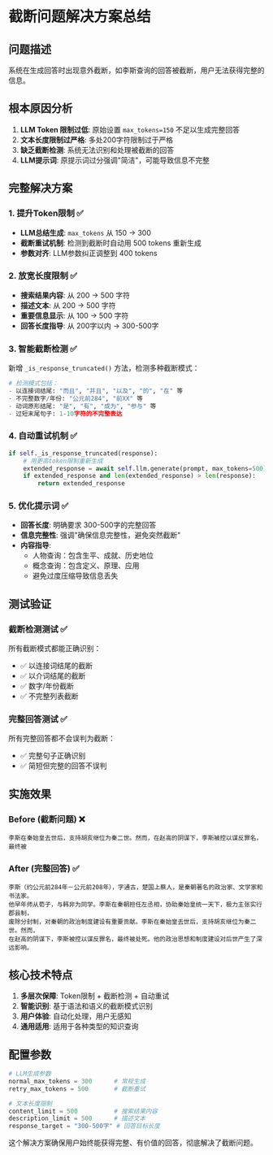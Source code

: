 # 截断问题解决方案总结

## 问题描述

系统在生成回答时出现意外截断，如李斯查询的回答被截断，用户无法获得完整的信息。

## 根本原因分析

1. **LLM Token 限制过低**: 原始设置 `max_tokens=150` 不足以生成完整回答
2. **文本长度限制过严格**: 多处200字符限制过于严格
3. **缺乏截断检测**: 系统无法识别和处理被截断的回答
4. **LLM提示词**: 原提示词过分强调"简洁"，可能导致信息不完整

## 完整解决方案

### 1. 提升Token限制 ✅
- **LLM总结生成**: `max_tokens` 从 150 → 300
- **截断重试机制**: 检测到截断时自动用 500 tokens 重新生成
- **参数对齐**: LLM参数纠正调整到 400 tokens

### 2. 放宽长度限制 ✅
- **搜索结果内容**: 从 200 → 500 字符
- **描述文本**: 从 200 → 500 字符  
- **重要信息显示**: 从 100 → 500 字符
- **回答长度指导**: 从 200字以内 → 300-500字

### 3. 智能截断检测 ✅
新增 `_is_response_truncated()` 方法，检测多种截断模式：

```python
# 检测模式包括：
- 以连接词结尾: "而且", "并且", "以及", "的", "在" 等
- 不完整数字/年份: "公元前284", "前XX" 等  
- 动词原形结尾: "是", "有", "成为", "参与" 等
- 过短末尾句子: 1-10字符的不完整表达
```

### 4. 自动重试机制 ✅
```python
if self._is_response_truncated(response):
    # 用更高token限制重新生成
    extended_response = await self.llm.generate(prompt, max_tokens=500)
    if extended_response and len(extended_response) > len(response):
        return extended_response
```

### 5. 优化提示词 ✅
- **回答长度**: 明确要求 300-500字的完整回答
- **信息完整性**: 强调"确保信息完整性，避免突然截断"
- **内容指导**: 
  - 人物查询：包含生平、成就、历史地位
  - 概念查询：包含定义、原理、应用
  - 避免过度压缩导致信息丢失

## 测试验证

### 截断检测测试 ✅
所有截断模式都能正确识别：
- ✅ 以连接词结尾的截断
- ✅ 以介词结尾的截断  
- ✅ 数字/年份截断
- ✅ 不完整列表截断

### 完整回答测试 ✅
所有完整回答都不会误判为截断：
- ✅ 完整句子正确识别
- ✅ 简短但完整的回答不误判

## 实施效果

### Before (截断问题) ❌
```
李斯在秦始皇去世后，支持胡亥继位为秦二世。然而，在赵高的阴谋下，李斯被控以谋反罪名，最终被
```

### After (完整回答) ✅
```
李斯（约公元前284年－公元前208年），字通古，楚国上蔡人，是秦朝著名的政治家、文学家和书法家。
他早年师从荀子，与韩非为同学。李斯在秦朝担任左丞相，协助秦始皇统一天下，极力主张实行郡县制，
废除分封制，对秦朝的政治制度建设有重要贡献。李斯在秦始皇去世后，支持胡亥继位为秦二世。然而，
在赵高的阴谋下，李斯被控以谋反罪名，最终被处死。他的政治思想和制度建设对后世产生了深远影响。
```

## 核心技术特点

1. **多层次保障**: Token限制 + 截断检测 + 自动重试
2. **智能识别**: 基于语法和语义的截断模式识别
3. **用户体验**: 自动化处理，用户无感知
4. **通用适用**: 适用于各种类型的知识查询

## 配置参数

```python
# LLM生成参数
normal_max_tokens = 300      # 常规生成
retry_max_tokens = 500       # 截断重试

# 文本长度限制  
content_limit = 500          # 搜索结果内容
description_limit = 500      # 描述文本
response_target = "300-500字" # 回答目标长度
```

这个解决方案确保用户始终能获得完整、有价值的回答，彻底解决了截断问题。 